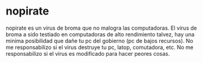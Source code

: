 # nopirate
nopirate es un virus de broma que no malogra las computadoras.
El virus de broma a sido testiado en computadoras de alto rendimiento talvez, hay una minima posibilidad que dañe tu pc del gobierno (pc de bajos recursos).
No me responsabilizo si el virus destruye tu pc, latop, comutadora, etc.
No me responsabilizo si el virus es modificado para hacer peores cosas.
